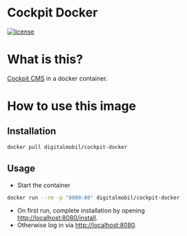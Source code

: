 # Cockpit Docker

[![license](https://img.shields.io/github/license/mashape/apistatus.svg?maxAge=2592000)](https://github.com/digitalmobil/mautic-build-tools)

# What is this?
[Cockpit CMS](https://github.com/COCOPi/cockpit) in a docker container.

# How to use this image

## Installation

```sh
docker pull digitalmobil/cockpit-docker
```

## Usage

* Start the container 
```sh
docker run --rm -p "8080:80" digitalmobil/cockpit-docker 
```
* On first run, complete installation by opening [http://localhost:8080/install](http://localhost:8080/install). 
* Otherwise log in via [http://localhost:8080](http://localhost:8080).


